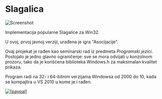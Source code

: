 # Slagalica

![Screenshot](../../raw/master/screenshot.png)

Implementacija popularne Slagalice za Win32.

U ovoj, prvoj javnoj verziji, urađena je igra "Asocijacije".

Ovaj projekat je rađen kao seminarski rad iz predmeta *Programski jezici*. Postojalo je jedno glavno ograničenje: sve se mora odvijati u konzolnom prozoru, tako da je korišćena biblioteka Windows.h za maksimalan kvalitet prikaza.

Program radi na 32- i 64-bitnim verzijama Windowsa od 2000 do 10, kada se kompajlira u VS 2010 u kome je i rađen.

<a href="https://www.paypal.com/cgi-bin/webscr?cmd=_s-xclick&hosted_button_id=XXNXXNRWG3GPG"><img src="https://www.paypal.com/en_US/i/btn/btn_donateCC_LG.gif" alt="[paypal]" /></a>
